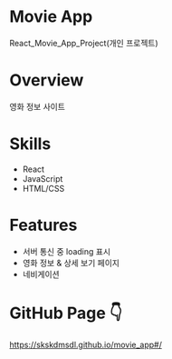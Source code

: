 # Movie App 
React_Movie_App_Project(개인 프로젝트)

# Overview
영화 정보 사이트 

# Skills
* React
* JavaScript
* HTML/CSS

# Features
* 서버 통신 중 loading 표시
* 영화 정보 & 상세 보기 페이지
* 네비게이션

# GitHub Page 👇
https://skskdmsdl.github.io/movie_app#/
